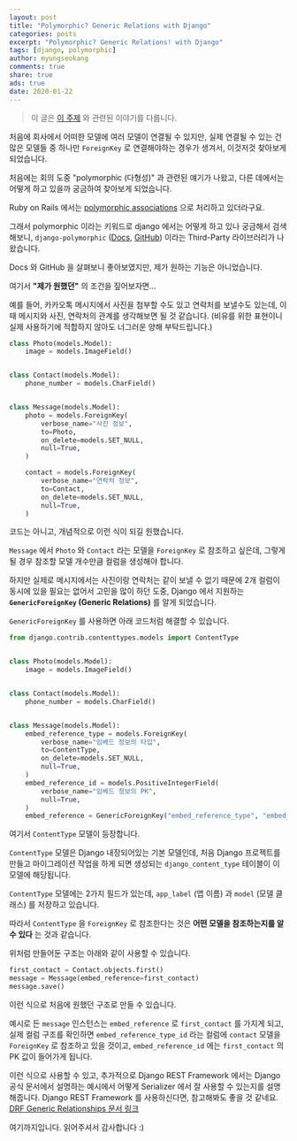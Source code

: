 ```yaml
---
layout: post
title: "Polymorphic? Generic Relations with Django"
categories: posts
excerpt: "Polymorphic? Generic Relations! with Django"
tags: [django, polymorphic]
author: myungseokang
comments: true
share: true
ads: true
date: 2020-01-22
---
```


> 이 글은 <a href="https://docs.djangoproject.com/en/3.0/ref/contrib/contenttypes/#generic-relations" target="_blank">이 주제</a> 와 관련된 이야기를 다룹니다.

처음에 회사에서 어떠한 모델에 여러 모델이 연결될 수 있지만, 실제 연결될 수 있는 건 많은 모델들 중 하나만 `ForeignKey` 로 연결해야하는 경우가 생겨서, 이것저것 찾아보게 되었습니다.

처음에는 회의 도중 "polymorphic (다형성)" 과 관련된 얘기가 나왔고, 다른 데에서는 어떻게 하고 있을까 궁금하여 찾아보게 되었습니다.

Ruby on Rails 에서는 <a href="https://guides.rubyonrails.org/association_basics.html#polymorphic-associations" target="_blank">polymorphic associations</a> 으로 처리하고 있더라구요.

그래서 polymorphic 이라는 키워드로 django 에서는 어떻게 하고 있나 궁금해서 검색해보니, `django-polymorphic` (<a href="https://django-polymorphic.readthedocs.io/en/stable/" target="_blank">Docs</a>, <a href="https://github.com/django-polymorphic/django-polymorphic" target="_blank">GitHub</a>) 이라는 Third-Party 라이브러리가 나왔습니다.

Docs 와 GitHub 을 살펴보니 좋아보였지만, 제가 원하는 기능은 아니었습니다.

여기서 **"제가 원했던"** 의 조건을 짚어보자면...

예를 들어, 카카오톡 메시지에서 사진을 첨부할 수도 있고 연락처를 보낼수도 있는데, 이때 메시지와 사진, 연락처의 관계를 생각해보면 될 것 같습니다. (비유를 위한 표현이니 실제 사용하기에 적합하지 않아도 너그러운 양해 부탁드립니다.)

```py
class Photo(models.Model):
    image = models.ImageField()


class Contact(models.Model):
    phone_number = models.CharField()


class Message(models.Model):
    photo = models.ForeignKey(
        verbose_name="사진 정보",
        to=Photo,
        on_delete=models.SET_NULL,
        null=True,
    )

    contact = models.ForeignKey(
        verbose_name="연락처 정보",
        to=Contact,
        on_delete=models.SET_NULL,
        null=True,
    )

```

코드는 아니고, 개념적으로 이런 식이 되길 원했습니다.

`Message` 에서 `Photo` 와 `Contact` 라는 모델을 `ForeignKey` 로 참조하고 싶은데, 그렇게 될 경우 참조할 모델 개수만큼 컬럼을 생성해야 합니다.

하지만 실제로 메시지에서는 사진이랑 연락처는 같이 보낼 수 없기 때문에 2개 컬럼이 동시에 있을 필요는 없어서 고민을 많이 하던 도중, Django 에서 지원하는 **`GenericForeignKey` (Generic Relations)** 를 알게 되었습니다.

`GenericForeignKey` 를 사용하면 아래 코드처럼 해결할 수 있습니다.

```py
from django.contrib.contenttypes.models import ContentType


class Photo(models.Model):
    image = models.ImageField()


class Contact(models.Model):
    phone_number = models.CharField()


class Message(models.Model):
    embed_reference_type = models.ForeignKey(
        verbose_name="임베드 정보의 타입",
        to=ContentType,
        on_delete=models.SET_NULL,
        null=True,
    )
    embed_reference_id = models.PositiveIntegerField(
        verbose_name="임베드 정보의 PK",
        null=True,
    )
    embed_reference = GenericForeignKey("embed_reference_type", "embed_reference_id")

```

여기서 `ContentType` 모델이 등장합니다.

`ContentType` 모델은 Django 내장되어있는 기본 모델인데, 처음 Django 프로젝트를 만들고 마이그레이션 작업을 하게 되면 생성되는 `django_content_type` 테이블이 이 모델에 해당됩니다.

`ContentType` 모델에는 2가지 필드가 있는데, `app_label` (앱 이름) 과 `model` (모델 클래스) 를 저장하고 있습니다.

따라서 `ContentType` 을 `ForeignKey` 로 참조한다는 것은 **어떤 모델을 참조하는지를 알 수 있다** 는 것과 같습니다. 

위처럼 만들어둔 구조는 아래와 같이 사용할 수 있습니다.

```py
first_contact = Contact.objects.first()
message = Message(embed_reference=first_contact)
message.save()
```

이런 식으로 처음에 원했던 구조로 만들 수 있습니다.

예시로 든 `message` 인스턴스는 `embed_reference` 로 `first_contact` 를 가지게 되고, 실제 컬럼 구조를 확인하면 `embed_reference_type_id` 라는 컬럼에 `contact` 모델을 `ForeignKey` 로 참조하고 있을 것이고,
`embed_reference_id` 에는 `first_contact` 의 PK 값이 들어가게 됩니다.

이런 식으로 사용할 수 있고, 추가적으로 Django REST Framework 에서는 Django 공식 문서에서 설명하는 예시에서 어떻게 Serializer 에서 잘 사용할 수 있는지를 설명해줍니다. Django REST Framework 를 사용하신다면, 참고해봐도 좋을 것 같네요. <a href="https://www.django-rest-framework.org/api-guide/relations/#generic-relationships" target="_blank">DRF Generic Relationships 문서 링크</a>

여기까지입니다. 읽어주셔서 감사합니다 :)
